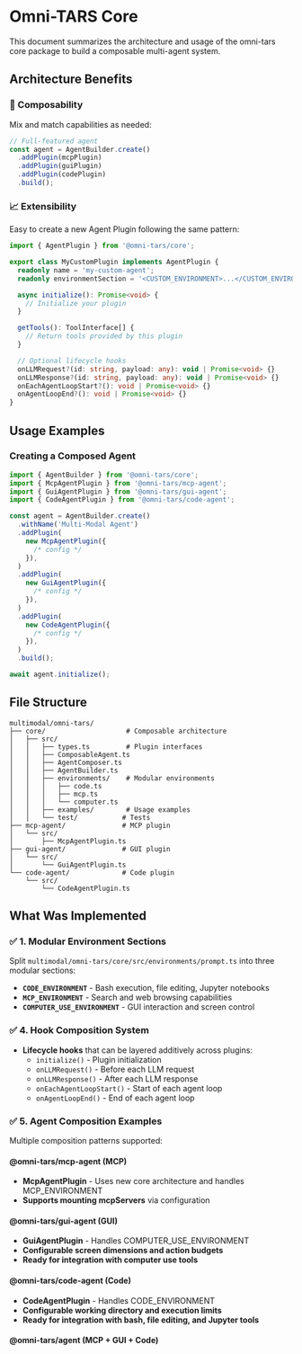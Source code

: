 # Omni-TARS Core

This document summarizes the architecture and usage of the omni-tars core package to build a composable multi-agent system.

## Architecture Benefits

### 🔧 Composability

Mix and match capabilities as needed:

```typescript
// Full-featured agent
const agent = AgentBuilder.create()
  .addPlugin(mcpPlugin)
  .addPlugin(guiPlugin)
  .addPlugin(codePlugin)
  .build();
```

### 📈 Extensibility

Easy to create a new Agent Plugin following the same pattern:

```typescript
import { AgentPlugin } from '@omni-tars/core';

export class MyCustomPlugin implements AgentPlugin {
  readonly name = 'my-custom-agent';
  readonly environmentSection = '<CUSTOM_ENVIRONMENT>...</CUSTOM_ENVIRONMENT>';

  async initialize(): Promise<void> {
    // Initialize your plugin
  }

  getTools(): ToolInterface[] {
    // Return tools provided by this plugin
  }

  // Optional lifecycle hooks
  onLLMRequest?(id: string, payload: any): void | Promise<void> {}
  onLLMResponse?(id: string, payload: any): void | Promise<void> {}
  onEachAgentLoopStart?(): void | Promise<void> {}
  onAgentLoopEnd?(): void | Promise<void> {}
}
```

## Usage Examples

### Creating a Composed Agent

```typescript
import { AgentBuilder } from '@omni-tars/core';
import { McpAgentPlugin } from '@omni-tars/mcp-agent';
import { GuiAgentPlugin } from '@omni-tars/gui-agent';
import { CodeAgentPlugin } from '@omni-tars/code-agent';

const agent = AgentBuilder.create()
  .withName('Multi-Modal Agent')
  .addPlugin(
    new McpAgentPlugin({
      /* config */
    }),
  )
  .addPlugin(
    new GuiAgentPlugin({
      /* config */
    }),
  )
  .addPlugin(
    new CodeAgentPlugin({
      /* config */
    }),
  )
  .build();

await agent.initialize();
```

## File Structure

```
multimodal/omni-tars/
├── core/                    # Composable architecture
│   ├── src/
│   │   ├── types.ts         # Plugin interfaces
│   │   ├── ComposableAgent.ts
│   │   ├── AgentComposer.ts
│   │   ├── AgentBuilder.ts
│   │   ├── environments/    # Modular environments
│   │   │   ├── code.ts
│   │   │   ├── mcp.ts
│   │   │   └── computer.ts
│   │   ├── examples/        # Usage examples
│   │   └── test/           # Tests
├── mcp-agent/              # MCP plugin
│   └── src/
│       ├── McpAgentPlugin.ts
├── gui-agent/              # GUI plugin
│   └── src/
│       └── GuiAgentPlugin.ts
└── code-agent/             # Code plugin
    └── src/
        └── CodeAgentPlugin.ts
```

## What Was Implemented

### ✅ 1. Modular Environment Sections

Split `multimodal/omni-tars/core/src/environments/prompt.ts` into three modular sections:

- **`CODE_ENVIRONMENT`** - Bash execution, file editing, Jupyter notebooks
- **`MCP_ENVIRONMENT`** - Search and web browsing capabilities
- **`COMPUTER_USE_ENVIRONMENT`** - GUI interaction and screen control

### ✅ 4. Hook Composition System

- **Lifecycle hooks** that can be layered additively across plugins:
  - `initialize()` - Plugin initialization
  - `onLLMRequest()` - Before each LLM request
  - `onLLMResponse()` - After each LLM response
  - `onEachAgentLoopStart()` - Start of each agent loop
  - `onAgentLoopEnd()` - End of each agent loop

### ✅ 5. Agent Composition Examples

Multiple composition patterns supported:

#### @omni-tars/mcp-agent (MCP)

- **McpAgentPlugin** - Uses new core architecture and handles MCP_ENVIRONMENT
- **Supports mounting mcpServers** via configuration

#### @omni-tars/gui-agent (GUI)

- **GuiAgentPlugin** - Handles COMPUTER_USE_ENVIRONMENT
- **Configurable screen dimensions and action budgets**
- **Ready for integration with computer use tools**

#### @omni-tars/code-agent (Code)

- **CodeAgentPlugin** - Handles CODE_ENVIRONMENT
- **Configurable working directory and execution limits**
- **Ready for integration with bash, file editing, and Jupyter tools**

#### @omni-tars/agent (MCP + GUI + Code)
